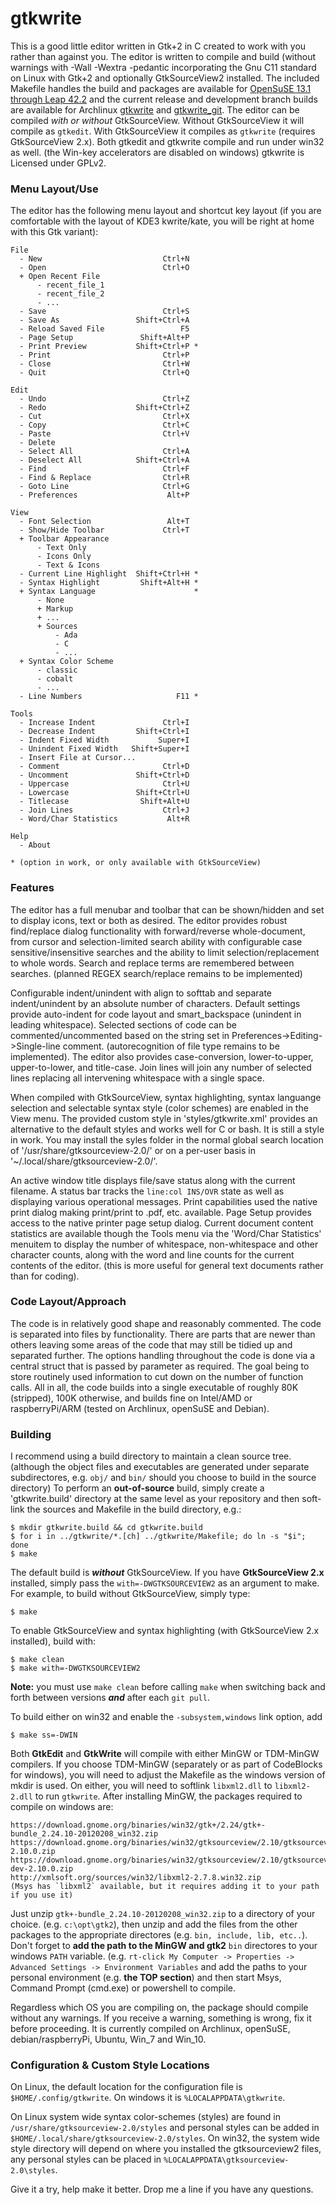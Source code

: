 # gtkwrite

This is a good little editor written in Gtk+2 in C created to work with you rather than against you. The editor is written to compile and build (without warnings with -Wall -Wextra -pedantic incorporating the Gnu C11 standard on Linux with Gtk+2 and optionally GtkSourceView2 installed. The included Makefile handles the build and packages are available for [OpenSuSE 13.1 through Leap 42.2](http://download.opensuse.org/repositories/home:/drankinatty/) and the current release and development branch builds are available for Archlinux [gtkwrite](https://aur.archlinux.org/packages/gtkwrite/) and [gtkwrite_git](https://aur.archlinux.org/packages/gtkwrite_git/). The editor can be compiled *with or without* GtkSourceView. Without GtkSourceView it will compile as `gtkedit`. With GtkSourceView it compiles as `gtkwrite` (requires GtkSourceView 2.x). Both gtkedit and gtkwrite compile and run under win32 as well. (the Win-key accelerators are disabled on windows) gtkwrite is Licensed under GPLv2.

### Menu Layout/Use

The editor has the following menu layout and shortcut key layout (if you are comfortable with the layout of KDE3 kwrite/kate, you will be right at home with this Gtk variant):

    File
      - New                           Ctrl+N
      - Open                          Ctrl+O
      + Open Recent File
          - recent_file_1
          - recent_file_2
          - ...
      - Save                          Ctrl+S
      - Save As                 Shift+Ctrl+A
      - Reload Saved File                 F5
      - Page Setup               Shift+Alt+P
      - Print Preview           Shift+Ctrl+P *
      - Print                         Ctrl+P
      - Close                         Ctrl+W
      - Quit                          Ctrl+Q

    Edit
      - Undo                          Ctrl+Z
      - Redo                    Shift+Ctrl+Z
      - Cut                           Ctrl+X
      - Copy                          Ctrl+C
      - Paste                         Ctrl+V
      - Delete
      - Select All                    Ctrl+A
      - Deselect All            Shift+Ctrl+A
      - Find                          Ctrl+F
      - Find & Replace                Ctrl+R
      - Goto Line                     Ctrl+G
      - Preferences                    Alt+P

    View
      - Font Selection                 Alt+T
      - Show/Hide Toolbar             Ctrl+T
      + Toolbar Appearance
          - Text Only
          - Icons Only
          - Text & Icons
      - Current Line Highlight  Shift+Ctrl+H *
      - Syntax Highlight         Shift+Alt+H *
      + Syntax Language                      *
          - None
          + Markup
          + ...
          + Sources
              - Ada
              - C
              - ...
      + Syntax Color Scheme
          - classic
          - cobalt
          - ...
      - Line Numbers                     F11 *

    Tools
      - Increase Indent               Ctrl+I
      - Decrease Indent         Shift+Ctrl+I
      - Indent Fixed Width           Super+I
      - Unindent Fixed Width   Shift+Super+I
      - Insert File at Cursor...
      - Comment                       Ctrl+D
      - Uncomment               Shift+Ctrl+D
      - Uppercase                     Ctrl+U
      - Lowercase               Shift+Ctrl+U
      - Titlecase                Shift+Alt+U
      - Join Lines                    Ctrl+J
      - Word/Char Statistics           Alt+R

    Help
      - About

    * (option in work, or only available with GtkSourceView)

### Features

The editor has a full menubar and toolbar that can be shown/hidden and set to display icons, text or both as desired. The editor provides robust find/replace dialog functionality with forward/reverse whole-document, from cursor and selection-limited search ability with configurable case sensitive/insensitive searches and the ability to limit selection/replacement to whole words. Search and replace terms are remembered between searches. (planned REGEX search/replace remains to be implemented)

Configurable indent/unindent with align to softtab and separate indent/unindent by an absolute number of characters. Default settings provide auto-indent for code layout and smart_backspace (unindent in leading whitespace). Selected sections of code can be commented/uncommented based on the string set in Preferences->Editing->Single-line comment. (autorecognition of file type remains to be implemented). The editor also provides case-conversion, lower-to-upper, upper-to-lower, and title-case. Join lines will join any number of selected lines replacing all intervening whitespace with a single space.

When compiled with GtkSourceView, syntax highlighting, syntax languange selection and selectable syntax style (color schemes) are enabled in the View menu. The provided custom style in 'styles/gtkwrite.xml' provides an alternative to the default styles and works well for C or bash. It is still a style in work. You may install the syles folder in the normal global search location of '/usr/share/gtksourceview-2.0/' or on a per-user basis in '~/.local/share/gtksourceview-2.0/'.

An active window title displays file/save status along with the current filename. A status bar tracks the `line:col INS/OVR` state as well as displaying various operational messages. Print capabilities used the native print dialog making print/print to .pdf, etc. available. Page Setup provides access to the native printer page setup dialog. Current document content statistics are available though the Tools menu via the 'Word/Char Statistics' menuitem to display the number of whitespace, non-whitespace and other character counts, along with the word and line counts for the current contents of the editor. (this is more useful for general text documents rather than for coding).

### Code Layout/Approach

The code is in relatively good shape and reasonably commented. The code is separated into files by functionality. There are parts that are newer than others leaving some areas of the code that may still be tidied up and separated further. The options handling throughout the code is done via a central struct that is passed by parameter as required. The goal being to store routinely used information to cut down on the number of function calls. All in all, the code builds into a single executable of roughly 80K (stripped), 100K otherwise, and builds fine on Intel/AMD or raspberryPi/ARM (tested on Archlinux, openSuSE and Debian).

### Building

I recommend using a build directory to maintain a clean source tree. (although the object files and executables are generated under separate subdirectores, e.g. `obj/` and `bin/` should you choose to build in the source directory) To perform an **out-of-source** build, simply create a 'gtkwrite.build' directory at the same level as your repository and then soft-link the sources and Makefile in the build directory, e.g.:

    $ mkdir gtkwrite.build && cd gtkwrite.build
    $ for i in ../gtkwrite/*.[ch] ../gtkwrite/Makefile; do ln -s "$i"; done
    $ make

The default build is ***without*** GtkSourceView. If you have **GtkSourceView 2.x** installed, simply pass the `with=-DWGTKSOURCEVIEW2` as an argument to make. For example, to build without GtkSourceView, simply type:

    $ make

To enable GtkSourceView and syntax highlighting (with GtkSourceView 2.x installed), build with:

    $ make clean
    $ make with=-DWGTKSOURCEVIEW2

**Note:** you must use `make clean` before calling `make` when switching back and forth between versions ***and*** after each `git pull`.

To build either on win32 and enable the `-subsystem,windows` link option, add

    $ make ss=-DWIN

Both **GtkEdit** and **GtkWrite** will compile with either MinGW or TDM-MinGW compilers. If you choose TDM-MinGW (separately or as part of CodeBlocks for windows), you will need to adjust the Makefile as the windows version of mkdir is used. On either, you will need to softlink `libxml2.dll` to `libxml2-2.dll` to run `gtkwrite`. After installing MinGW, the packages required to compile on windows are:

    https://download.gnome.org/binaries/win32/gtk+/2.24/gtk+-bundle_2.24.10-20120208_win32.zip
    https://download.gnome.org/binaries/win32/gtksourceview/2.10/gtksourceview-2.10.0.zip
    https://download.gnome.org/binaries/win32/gtksourceview/2.10/gtksourceview-dev-2.10.0.zip
    http://xmlsoft.org/sources/win32/libxml2-2.7.8.win32.zip
    (Msys has `libxml2` available, but it requires adding it to your path if you use it)

Just unzip `gtk+-bundle_2.24.10-20120208_win32.zip` to a directory of your choice. (e.g. `c:\opt\gtk2`), then unzip and add the files from the other packages to the appropriate directores (e.g. `bin, include, lib, etc..`). Don't forget to **add the path to the MinGW and gtk2** `bin` directores to your windows `PATH` variable. (e.g. `rt-click My Computer -> Properties -> Advanced Settings -> Environment Variables` and add the paths to your personal environment (e.g. **the TOP section**) and then start Msys, Command Prompt (cmd.exe) or powershell to compile.

Regardless which OS you are compiling on, the package should compile without any warnings. If you receive a warning, something is wrong, fix it before proceeding. It is currently compiled on Archlinux, openSuSE, debian/raspberryPi, Ubuntu, Win_7 and Win_10.

### Configuration & Custom Style Locations

On Linux, the default location for the configuration file is `$HOME/.config/gtkwrite`. On windows it is `%LOCALAPPDATA\gtkwrite`.

On Linux system wide syntax color-schemes (styles) are found in `/usr/share/gtksourceview-2.0/styles` and personal styles can be added in `$HOME/.local/share/gtksourceview-2.0/styles`. On win32, the system wide style directory will depend on where you installed the gtksourceview2 files, any personal styles can be placed in `%LOCALAPPDATA\gtksourceview-2.0\styles`.

Give it a try, help make it better. Drop me a line if you have any questions.
